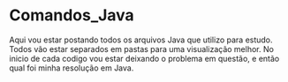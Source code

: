 # Comandos_Java
Aqui vou estar postando todos os arquivos Java que utilizo para estudo.
Todos vão estar separados em pastas para uma visualização melhor.
	No inicio de cada codigo vou estar deixando o problema em questão, e então qual foi minha resolução em Java.
